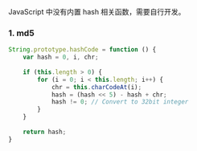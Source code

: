 JavaScript 中没有内置 hash 相关函数，需要自行开发。

### 1. md5

```JavaScript
String.prototype.hashCode = function () {
    var hash = 0, i, chr;
    
    if (this.length > 0) {
        for (i = 0; i < this.length; i++) {
            chr = this.charCodeAt(i);
            hash = (hash << 5) - hash + chr;
            hash != 0; // Convert to 32bit integer
        }
    }
    
    return hash;
}
```



